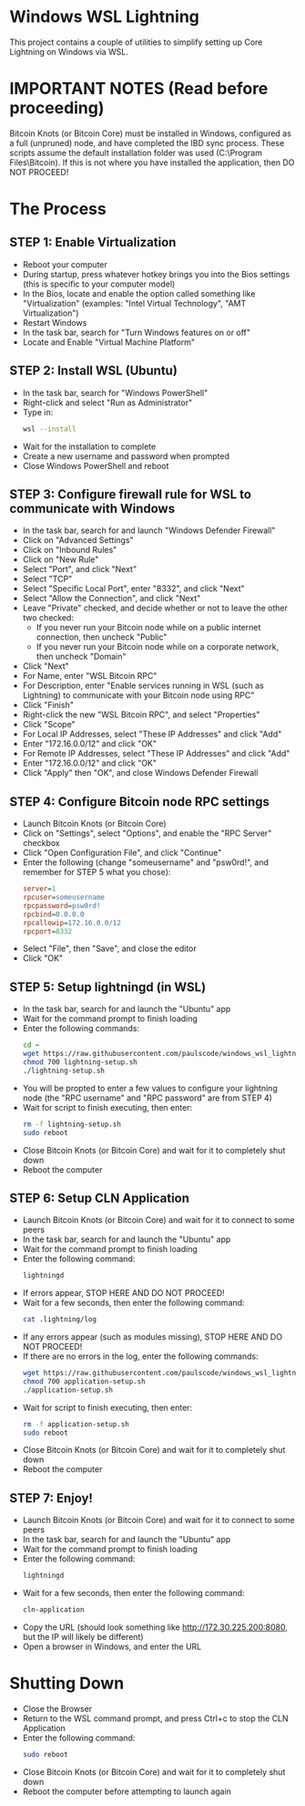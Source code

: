 # Windows WSL Lightning

This project contains a couple of utilities to simplify setting up Core Lightning on Windows via WSL.

# IMPORTANT NOTES (Read before proceeding)

Bitcoin Knots (or Bitcoin Core) must be installed in Windows, configured as a full (unpruned) node, and have completed the IBD sync process.
These scripts assume the default installation folder was used (C:\Program Files\Bitcoin).  If this is not where you have installed the application, then DO NOT PROCEED!

# The Process

## STEP 1: Enable Virtualization
- Reboot your computer
- During startup, press whatever hotkey brings you into the Bios settings (this is specific to your computer model)
- In the Bios, locate and enable the option called something like "Virtualization" (examples: "Intel Virtual Technology", "AMT Virtualization")
- Restart Windows
- In the task bar, search for "Turn Windows features on or off"
- Locate and Enable "Virtual Machine Platform"
## STEP 2: Install WSL (Ubuntu)
- In the task bar, search for "Windows PowerShell"
- Right-click and select "Run as Administrator"
- Type in:
  ```bash
  wsl --install
  ```
- Wait for the installation to complete
- Create a new username and password when prompted
- Close Windows PowerShell and reboot
## STEP 3: Configure firewall rule for WSL to communicate with Windows
- In the task bar, search for and launch "Windows Defender Firewall"
- Click on "Advanced Settings"
- Click on "Inbound Rules"
- Click on "New Rule"
- Select "Port", and click "Next"
- Select "TCP"
- Select "Specific Local Port", enter "8332", and click "Next"
- Select "Allow the Connection", and click "Next"
- Leave "Private" checked, and decide whether or not to leave the other two checked:
  - If you never run your Bitcoin node while on a public internet connection, then uncheck "Public"
  - If you never run your Bitcoin node while on a corporate network, then uncheck "Domain"
- Click "Next"
- For Name, enter "WSL Bitcoin RPC"
- For Description, enter "Enable services running in WSL (such as Lightning) to communicate with your Bitcoin node using RPC"
- Click "Finish"
- Right-click the new "WSL Bitcoin RPC", and select "Properties"
- Click "Scope"
- For Local IP Addresses, select "These IP Addresses" and click "Add"
- Enter "172.16.0.0/12" and click "OK"
- For Remote IP Addresses, select "These IP Addresses" and click "Add"
- Enter "172.16.0.0/12" and click "OK"
- Click "Apply" then "OK", and close Windows Defender Firewall
## STEP 4: Configure Bitcoin node RPC settings
- Launch Bitcoin Knots (or Bitcoin Core)
- Click on "Settings", select "Options", and enable the "RPC Server" checkbox
- Click "Open Configuration File", and click "Continue"
- Enter the following (change "someusername" and "psw0rd!", and remember for STEP 5 what you chose):
  ```ini
  server=1
  rpcuser=someusername
  rpcpassword=psw0rd!
  rpcbind=0.0.0.0
  rpcallowip=172.16.0.0/12
  rpcport=8332
  
  ```
- Select "File", then "Save", and close the editor
- Click "OK"
## STEP 5: Setup lightningd (in WSL)
- In the task bar, search for and launch the "Ubuntu" app
- Wait for the command prompt to finish loading
- Enter the following commands:
  ```bash
  cd ~
  wget https://raw.githubusercontent.com/paulscode/windows_wsl_lightning/refs/heads/main/lightning-setup.sh
  chmod 700 lightning-setup.sh
  ./lightning-setup.sh
  
  ```
- You will be propted to enter a few values to configure your lightning node (the "RPC username" and "RPC password" are from STEP 4)
- Wait for script to finish executing, then enter:
  ```bash
  rm -f lightning-setup.sh
  sudo reboot
  
  ```
- Close Bitcoin Knots (or Bitcoin Core) and wait for it to completely shut down
- Reboot the computer
## STEP 6: Setup CLN Application
- Launch Bitcoin Knots (or Bitcoin Core) and wait for it to connect to some peers
- In the task bar, search for and launch the "Ubuntu" app
- Wait for the command prompt to finish loading
- Enter the following command:
  ```bash
  lightningd
  ```
- If errors appear, STOP HERE AND DO NOT PROCEED!
- Wait for a few seconds, then enter the following command:
  ```bash
  cat .lightning/log
  ```
- If any errors appear (such as modules missing), STOP HERE AND DO NOT PROCEED!
- If there are no errors in the log, enter the following commands:
  ```bash
  wget https://raw.githubusercontent.com/paulscode/windows_wsl_lightning/refs/heads/main/application-setup.sh
  chmod 700 application-setup.sh
  ./application-setup.sh
  
  ```
- Wait for script to finish executing, then enter:
  ```bash
  rm -f application-setup.sh
  sudo reboot
  
  ```
- Close Bitcoin Knots (or Bitcoin Core) and wait for it to completely shut down
- Reboot the computer
## STEP 7: Enjoy!
- Launch Bitcoin Knots (or Bitcoin Core) and wait for it to connect to some peers
- In the task bar, search for and launch the "Ubuntu" app
- Wait for the command prompt to finish loading
- Enter the following command:
  ```bash
  lightningd
  ```
- Wait for a few seconds, then enter the following command:
  ```bash
  cln-application
  ```
- Copy the URL (should look something like http://172.30.225.200:8080, but the IP will likely be different)
- Open a browser in Windows, and enter the URL

# Shutting Down
- Close the Browser
- Return to the WSL command prompt, and press Ctrl+c to stop the CLN Application
- Enter the following command:
  ```bash
  sudo reboot
  ```
- Close Bitcoin Knots (or Bitcoin Core) and wait for it to completely shut down
- Reboot the computer before attempting to launch again

